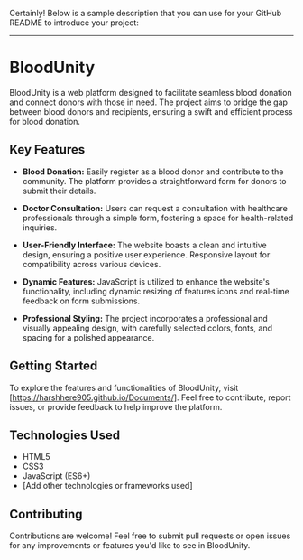 Certainly! Below is a sample description that you can use for your GitHub README to introduce your project:

---

# BloodUnity

BloodUnity is a web platform designed to facilitate seamless blood donation and connect donors with those in need. The project aims to bridge the gap between blood donors and recipients, ensuring a swift and efficient process for blood donation.

## Key Features

- **Blood Donation:** Easily register as a blood donor and contribute to the community. The platform provides a straightforward form for donors to submit their details.

- **Doctor Consultation:** Users can request a consultation with healthcare professionals through a simple form, fostering a space for health-related inquiries.

- **User-Friendly Interface:** The website boasts a clean and intuitive design, ensuring a positive user experience. Responsive layout for compatibility across various devices.

- **Dynamic Features:** JavaScript is utilized to enhance the website's functionality, including dynamic resizing of features icons and real-time feedback on form submissions.

- **Professional Styling:** The project incorporates a professional and visually appealing design, with carefully selected colors, fonts, and spacing for a polished appearance.

## Getting Started

To explore the features and functionalities of BloodUnity, visit [https://harshhere905.github.io/Documents/]. Feel free to contribute, report issues, or provide feedback to help improve the platform.

## Technologies Used

- HTML5
- CSS3
- JavaScript (ES6+)
- [Add other technologies or frameworks used]

## Contributing

Contributions are welcome! Feel free to submit pull requests or open issues for any improvements or features you'd like to see in BloodUnity.

